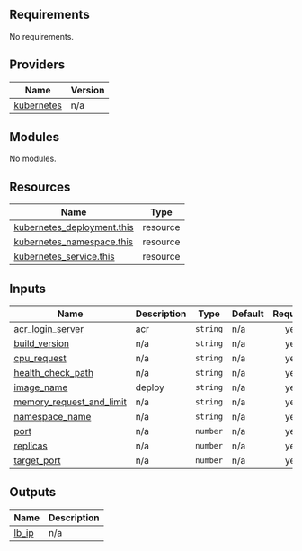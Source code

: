 <!-- BEGIN_TF_DOCS -->
## Requirements

No requirements.

## Providers

| Name | Version |
|------|---------|
| <a name="provider_kubernetes"></a> [kubernetes](#provider\_kubernetes) | n/a |

## Modules

No modules.

## Resources

| Name | Type |
|------|------|
| [kubernetes_deployment.this](https://registry.terraform.io/providers/hashicorp/kubernetes/latest/docs/resources/deployment) | resource |
| [kubernetes_namespace.this](https://registry.terraform.io/providers/hashicorp/kubernetes/latest/docs/resources/namespace) | resource |
| [kubernetes_service.this](https://registry.terraform.io/providers/hashicorp/kubernetes/latest/docs/resources/service) | resource |

## Inputs

| Name | Description | Type | Default | Required |
|------|-------------|------|---------|:--------:|
| <a name="input_acr_login_server"></a> [acr\_login\_server](#input\_acr\_login\_server) | acr | `string` | n/a | yes |
| <a name="input_build_version"></a> [build\_version](#input\_build\_version) | n/a | `string` | n/a | yes |
| <a name="input_cpu_request"></a> [cpu\_request](#input\_cpu\_request) | n/a | `string` | n/a | yes |
| <a name="input_health_check_path"></a> [health\_check\_path](#input\_health\_check\_path) | n/a | `string` | n/a | yes |
| <a name="input_image_name"></a> [image\_name](#input\_image\_name) | deploy | `string` | n/a | yes |
| <a name="input_memory_request_and_limit"></a> [memory\_request\_and\_limit](#input\_memory\_request\_and\_limit) | n/a | `string` | n/a | yes |
| <a name="input_namespace_name"></a> [namespace\_name](#input\_namespace\_name) | n/a | `string` | n/a | yes |
| <a name="input_port"></a> [port](#input\_port) | n/a | `number` | n/a | yes |
| <a name="input_replicas"></a> [replicas](#input\_replicas) | n/a | `number` | n/a | yes |
| <a name="input_target_port"></a> [target\_port](#input\_target\_port) | n/a | `number` | n/a | yes |

## Outputs

| Name | Description |
|------|-------------|
| <a name="output_lb_ip"></a> [lb\_ip](#output\_lb\_ip) | n/a |
<!-- END_TF_DOCS -->